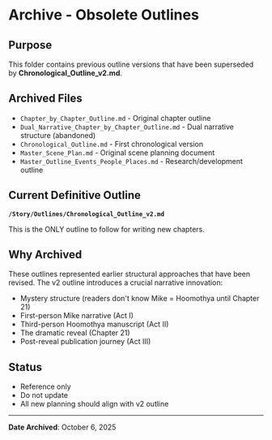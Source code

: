 # Archive - Obsolete Outlines

## Purpose
This folder contains previous outline versions that have been superseded by **Chronological_Outline_v2.md**.

## Archived Files
- `Chapter_by_Chapter_Outline.md` - Original chapter outline
- `Dual_Narrative_Chapter_by_Chapter_Outline.md` - Dual narrative structure (abandoned)
- `Chronological_Outline.md` - First chronological version
- `Master_Scene_Plan.md` - Original scene planning document
- `Master_Outline_Events_People_Places.md` - Research/development outline

## Current Definitive Outline
**`/Story/Outlines/Chronological_Outline_v2.md`**

This is the ONLY outline to follow for writing new chapters.

## Why Archived
These outlines represented earlier structural approaches that have been revised. The v2 outline introduces a crucial narrative innovation:
- Mystery structure (readers don't know Mike = Hoomothya until Chapter 21)
- First-person Mike narrative (Act I)
- Third-person Hoomothya manuscript (Act II)
- The dramatic reveal (Chapter 21)
- Post-reveal publication journey (Act III)

## Status
- Reference only
- Do not update
- All new planning should align with v2 outline

---

**Date Archived**: October 6, 2025
